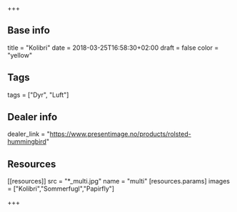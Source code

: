 +++

## Base info
title = "Kolibri"
date = 2018-03-25T16:58:30+02:00
draft = false
color = "yellow"

## Tags
tags = ["Dyr", "Luft"]

## Dealer info
dealer_link = "https://www.presentimage.no/products/rolsted-hummingbird"

## Resources
[[resources]]
  src = "*_multi.jpg"
  name = "multi"
 [resources.params]
    images = ["Kolibri","Sommerfugl","Papirfly"]

+++


